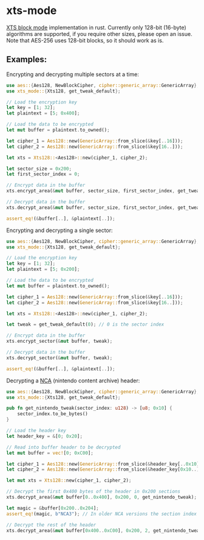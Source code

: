 # xts-mode

[XTS block mode](https://en.wikipedia.org/wiki/Disk_encryption_theory#XEX-based_tweaked-codebook_mode_with_ciphertext_stealing_(XTS)) implementation in rust.
Currently only 128-bit (16-byte) algorithms are supported, if you require other
sizes, please open an issue. Note that AES-256 uses 128-bit blocks, so it should
work as is.

## Examples:

Encrypting and decrypting multiple sectors at a time:
```rust
use aes::{Aes128, NewBlockCipher, cipher::generic_array::GenericArray};
use xts_mode::{Xts128, get_tweak_default};

// Load the encryption key
let key = [1; 32];
let plaintext = [5; 0x400];

// Load the data to be encrypted
let mut buffer = plaintext.to_owned();

let cipher_1 = Aes128::new(GenericArray::from_slice(&key[..16]));
let cipher_2 = Aes128::new(GenericArray::from_slice(&key[16..]));

let xts = Xts128::<Aes128>::new(cipher_1, cipher_2);

let sector_size = 0x200;
let first_sector_index = 0;

// Encrypt data in the buffer
xts.encrypt_area(&mut buffer, sector_size, first_sector_index, get_tweak_default);

// Decrypt data in the buffer
xts.decrypt_area(&mut buffer, sector_size, first_sector_index, get_tweak_default);

assert_eq!(&buffer[..], &plaintext[..]);
```

Encrypting and decrypting a single sector:
```rust
use aes::{Aes128, NewBlockCipher, cipher::generic_array::GenericArray};
use xts_mode::{Xts128, get_tweak_default};

// Load the encryption key
let key = [1; 32];
let plaintext = [5; 0x200];

// Load the data to be encrypted
let mut buffer = plaintext.to_owned();

let cipher_1 = Aes128::new(GenericArray::from_slice(&key[..16]));
let cipher_2 = Aes128::new(GenericArray::from_slice(&key[16..]));

let xts = Xts128::<Aes128>::new(cipher_1, cipher_2);

let tweak = get_tweak_default(0); // 0 is the sector index

// Encrypt data in the buffer
xts.encrypt_sector(&mut buffer, tweak);

// Decrypt data in the buffer
xts.decrypt_sector(&mut buffer, tweak);

assert_eq!(&buffer[..], &plaintext[..]);
```

Decrypting a [NCA](https://switchbrew.org/wiki/NCA_Format) (nintendo content archive) header:
```rust
use aes::{Aes128, NewBlockCipher, cipher::generic_array::GenericArray};
use xts_mode::{Xts128, get_tweak_default};

pub fn get_nintendo_tweak(sector_index: u128) -> [u8; 0x10] {
    sector_index.to_be_bytes()
}

// Load the header key
let header_key = &[0; 0x20];

// Read into buffer header to be decrypted
let mut buffer = vec![0; 0xC00];

let cipher_1 = Aes128::new(GenericArray::from_slice(&header_key[..0x10]));
let cipher_2 = Aes128::new(GenericArray::from_slice(&header_key[0x10..]));

let mut xts = Xts128::new(cipher_1, cipher_2);

// Decrypt the first 0x400 bytes of the header in 0x200 sections
xts.decrypt_area(&mut buffer[0..0x400], 0x200, 0, get_nintendo_tweak);

let magic = &buffer[0x200..0x204];
assert_eq!(magic, b"NCA3"); // In older NCA versions the section index used in header encryption was different

// Decrypt the rest of the header
xts.decrypt_area(&mut buffer[0x400..0xC00], 0x200, 2, get_nintendo_tweak);
```
